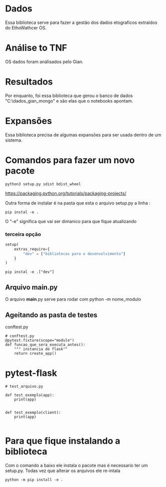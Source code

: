 # Dados

Essa biblioteca serve para fazer a gestão dos dados etograficos extraídos do EthoWathcer OS.

# Análise to TNF

OS dados foram análisados pelo Gian.


# Resultados

Por enquanto, foi essa biblioteca que gerou o banco de dados "C:\dados_gian_mongo" e são elas que o notebooks apontam.

# Expansões

Essa biblioteca precisa de algumas expansões para ser usada dentro de um sistema.


# Comandos para fazer um novo pacote

```
python3 setup.py sdist bdist_wheel
```
https://packaging.python.org/tutorials/packaging-projects/


Outra forma de instalar é na pasta que esta o arquivo setup.py a linha :
```
pip instal -e . 
```

O "-e" significa que vai ser dimanico para que fique atualizando



### terceira opção
```py
setup(
    extras_require={
        "dev" = ["bibliotecas para o desenvolvimento"]
    }
)
```


```
pip instal -e .["dev"]
```

## Arquivo __main__.py

O arquivo __main__.py serve para rodar com python -m nome_modulo


## Ageitando as pasta de testes
conftest.py

```
# conftest.py
@pytest.fixture(scope="module")
def funcao_que_sera_executa_antes():
    """ instancia do flask""
    return create_app()
```

# pytest-flask
```
# test_arquivo.py

def test_exemplo(app):
    print(app)


def test_exemplo(client):
    print(app)


```

# Para que fique instalando a biblioteca

Com o comando a baixo ele instala o pacote mas é necessario ter um setup.py. Todas vez que alterar os arquivos ele re-intala
```
python -m pip install -e .
```